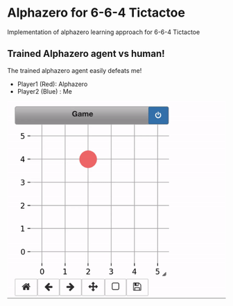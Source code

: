 # Alphazero for 6-6-4 Tictactoe
Implementation of alphazero learning approach for 6-6-4 Tictactoe

## Trained Alphazero agent vs human!

The trained alphazero agent easily defeats me!   
* Player1 (Red): Alphazero  
* Player2 (Blue) : Me  

![alphazero_vs_human](images/trained_agent_vs_human)

